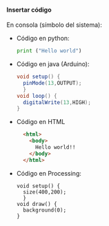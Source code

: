 #### Insertar código
En consola (símbolo del sistema):
* Código en python:
  ```python
  print ("Hello world")
  ```
* Código en java (Arduino):
  ```java
  void setup() {
    pinMode(13,OUTPUT);
    }
  void loop() {
    digitalWrite(13,HIGH);
  }
  ```
* Código en HTML
  ```html
    <html>
      <body>
        Hello world!!
      </body>
    </html>
  ```
* Código en Processing:
  ```processing
  void setup() {
    size(400,200);
    }
  void draw() {
    background(0);
  }
  ```

